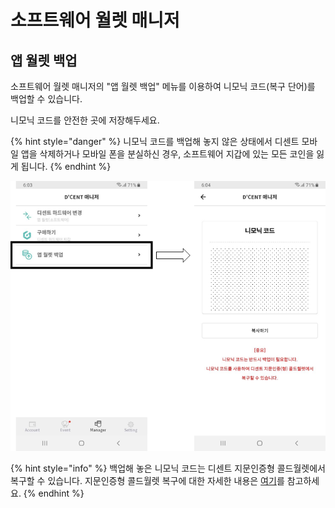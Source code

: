 # 소프트웨어 월렛 매니저

## 앱 월렛 백업

소프트웨어 월렛 매니저의 "앱 월렛 백업" 메뉴를 이용하여 니모닉 코드\(복구 단어\)를 백업할 수 있습니다.

니모닉 코드를 안전한 곳에 저장해두세요.

{% hint style="danger" %}
니모닉 코드를 백업해 놓지 않은 상태에서 디센트 모바일 앱을 삭제하거나 모바일 폰을 분실하신 경우, 소프트웨어 지갑에 있는 모든 코인을 잃게 됩니다.
{% endhint %}

![](../../.gitbook/assets/image%20%2878%29.png)

{% hint style="info" %}
백업해 놓은 니모닉 코드는 디센트 지문인증형 콜드월렛에서 복구할 수 있습니다. 지문인증형 콜드월렛 복구에 대한 자세한 내용은 [여기](../../biometric-wallet/recovery.md)를 참고하세요.
{% endhint %}

